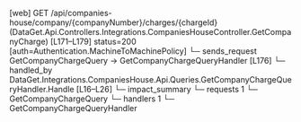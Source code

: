 [web] GET /api/companies-house/company/{companyNumber}/charges/{chargeId}  (DataGet.Api.Controllers.Integrations.CompaniesHouseController.GetCompanyCharge)  [L171–L179] status=200 [auth=Authentication.MachineToMachinePolicy]
  └─ sends_request GetCompanyChargeQuery -> GetCompanyChargeQueryHandler [L176]
    └─ handled_by DataGet.Integrations.CompaniesHouse.Api.Queries.GetCompanyChargeQueryHandler.Handle [L16–L26]
  └─ impact_summary
    └─ requests 1
      └─ GetCompanyChargeQuery
    └─ handlers 1
      └─ GetCompanyChargeQueryHandler

